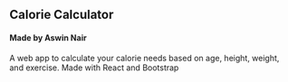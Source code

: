 ## Calorie Calculator
#### Made by Aswin Nair

A web app to calculate your calorie needs based on age, height, weight, and exercise.
Made with React and Bootstrap